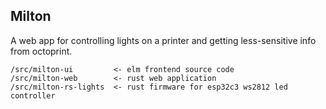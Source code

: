 ## Milton

A web app for controlling lights on a printer and getting less-sensitive info from octoprint.

```
/src/milton-ui         <- elm frontend source code
/src/milton-web        <- rust web application
/src/milton-rs-lights  <- rust firmware for esp32c3 ws2812 led controller
```
